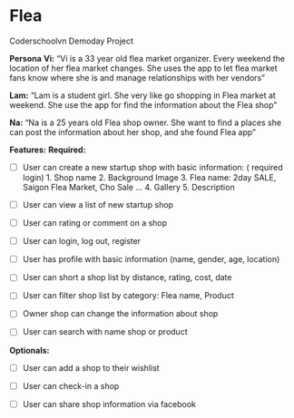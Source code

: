 # Flea
Coderschoolvn Demoday Project

**Persona**
**Vi:** “Vi is a 33 year old flea market organizer. Every weekend the location of her flea market changes. 
She uses the app to let flea market fans know where she is and manage relationships with her vendors”

**Lam:** “Lam is a student girl. She very like go shopping in Flea market at weekend. 
She use the app for find the information about the Flea shop”

**Na:** “Na is a 25 years old Flea shop owner. She want to find a places she can post the information about her shop, 
and she found Flea app”


**Features:**
**Required:** 
  * [ ] User can create a new startup shop with basic information: ( required login)
        1. Shop name
        2. Background Image
        3. Flea name: 2day SALE, Saigon Flea Market, Cho Sale … 
        4. Gallery
        5. Description
 
 * [ ] User can view a list of new startup shop
 * [ ] User can rating or comment on a shop
 * [ ] User can login, log out, register
 * [ ] User has profile with basic information (name, gender, age, location)
 * [ ] User can short a shop list by distance, rating, cost, date
 * [ ] User can filter shop list by category: Flea name, Product
 * [ ] Owner shop can change the information about shop
 * [ ] User can search with name shop or product

**Optionals:**
* [ ] User can add a shop to their wishlist
* [ ] User can check-in a shop
* [ ] User can share shop information via facebook

